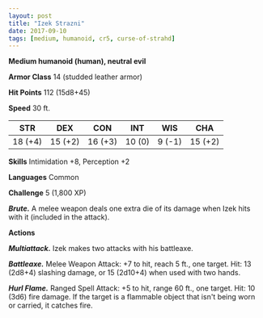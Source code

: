 ```yaml
---
layout: post
title: "Izek Strazni"
date: 2017-09-10
tags: [medium, humanoid, cr5, curse-of-strahd]
---
```


**Medium humanoid (human), neutral evil**

**Armor Class** 14 (studded leather armor)

**Hit Points** 112 (15d8+45)

**Speed** 30 ft.

|   STR   |   DEX   |   CON   |   INT   |   WIS   |   CHA   |
|:-----:|:-----:|:-----:|:-----:|:-----:|:-----:|
| 18 (+4) | 15 (+2) | 16 (+3) | 10 (0) | 9 (-1) | 15 (+2) |

**Skills** Intimidation +8, Perception +2

**Languages** Common

**Challenge** 5 (1,800 XP)

***Brute.*** A melee weapon deals one extra die of its damage when Izek hits with it (included in the attack).

**Actions**

***Multiattack.*** Izek makes two attacks with his battleaxe.

***Battleaxe.*** Melee Weapon Attack: +7 to hit, reach 5 ft., one target. Hit: 13 (2d8+4) slashing damage, or 15 (2d10+4) when used with two hands.

***Hurl Flame.*** Ranged Spell Attack: +5 to hit, range 60 ft., one target. Hit: 10 (3d6) fire damage. If the target is a flammable object that isn't being worn or carried, it catches fire.

